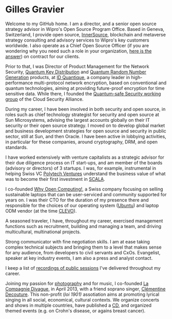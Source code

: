 # Gilles Gravier

Welcome to my GitHub home. I am a director, and a senior open source strategy advisor in Wipro's Open Source Program Office. Based in Geneva, Switzerland, I provide open source, [InnerSource](https://innersourcecommons.org/), blockchain and metaverse strategy consulting and advisory services to Wipro's key customers worldwide. I  also operate as a Chief Open Source Officer (if you are wondering why you need such a role in your organization, [here is the answer](https://www.finos.org/blog/this-is-why-your-organization-needs-a-chief-open-source-officer-wipro)) on contract for our clients.  
  
Prior to that, I was Director of Product Management for the Network Security, [Quantum Key Distribution](https://www.idquantique.com/quantum-safe-security/overview/) and [Quantum Random Number Generation](https://www.idquantique.com/random-number-generation/overview/) products, at [ID Quantique](https://www.idquantique.com/), a company leader in high-performance multi-protocol network encryption, based on conventional and quantum technologies, aiming at providing future-proof encryption for time sensitive data.  While there, I founded the [Quantum-safe Security working group](https://cloudsecurityalliance.org/research/working-groups/quantum-safe-security/) of the Cloud Security Alliance.
  
During my career, I have been involved in both security and open source, in roles such as chief technology strategist for security and open source at Sun Microsystems, advising the largest accounts globally on their IT security or their open source strategy. I moved on to develop global market and business development strategies for open source and security in public sector, still at Sun, and then Oracle. I have been active in lobbying activities, in particular for these companies, around cryptography, DRM, and open standards.  
  
I have worked extensively with venture capitalists as a strategic advisor for their due diligence process on IT start-ups, and am member of the boards (advisory or directors) of 3 startups.  I was, for example, instrumental in helping Swiss VC [Polytech Ventures](https://www.polytechventures.ch/) understand the business value of what was to become their first investment in [SCALA](https://www.scala-lang.org/).
  
I co-founded [Why Open Computing!](https://whyopencomputing.ch/), a Swiss company focusing on selling sustainable laptops that can be user-serviced and community supported for years on.  I was their CTO for the duration of my presence there and responsible for the choices of our operating system ([Ubuntu](https://ubuntu.com/)) and laptop ODM vendor (at the time [CLEVO](https://www.clevo.com.tw/)).

A seasoned traveler, I have, throughout my career, exercised management functions such as recruitment, building and managing a team, and driving multicultural, multinational projects.  
  
Strong communicator with fine negotiation skills. I am at ease taking complex technical subjects and bringing them to a level that makes sense for any audience, from developers to civil servants and CxOs. Evangelist, speaker at key industry events, I am also a press and analyst contact.  
  
I keep a list of [recordings of public sessions](https://tinyurl.com/GillesYT) I've delivered throughout my career.

Joining my passion for [photography](https://www.flickr.com/photos/ggravier/) and for music, I co-founded [La Compagnie Divague](https://www.lacompagniedivague.com/), in April 2013, with a friend soprano singer, [Clémentine Decouture](https://www.clementinedecouture.com/). This non-profit (*loi 1901)* assotiation aims at promoting lyrical singing in all social, economical, cultural contexts. We organize concerts and shows in multiple countries, have published a [CD](https://www.lacompagniedivague.com/okiyolepremierdisquedelaciedivague), and organized themed events (e.g. on Crohn's disease, or agains breast cancer).
